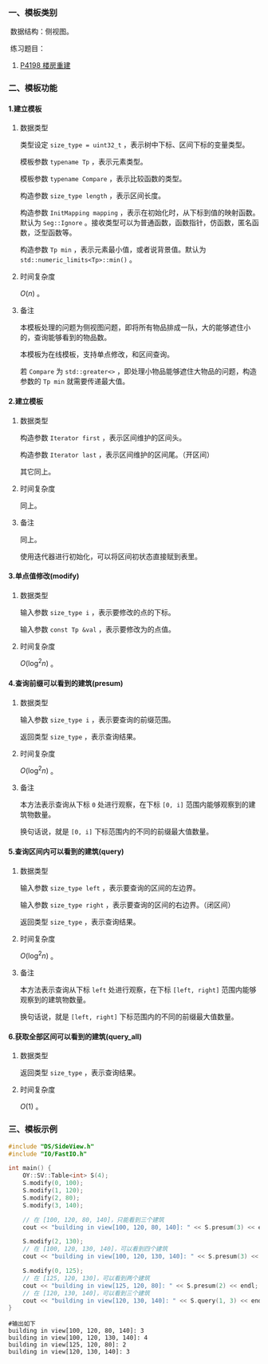 ### 一、模板类别

​	数据结构：侧视图。

​	练习题目：

1. [P4198 楼房重建](https://www.luogu.com.cn/problem/P4198)


### 二、模板功能


#### 1.建立模板

1. 数据类型

   类型设定 `size_type = uint32_t` ，表示树中下标、区间下标的变量类型。

   模板参数 `typename Tp` ，表示元素类型。
   
   模板参数 `typename Compare` ，表示比较函数的类型。

   构造参数 `size_type length` ，表示区间长度。
   
   构造参数 `InitMapping mapping` ，表示在初始化时，从下标到值的映射函数。默认为 `Seg::Ignore` 。接收类型可以为普通函数，函数指针，仿函数，匿名函数，泛型函数等。
   
   构造参数 `Tp min` ，表示元素最小值，或者说背景值。默认为 `std::numeric_limits<Tp>::min()` 。

2. 时间复杂度

     $O(n)$ 。

3. 备注

   本模板处理的问题为侧视图问题，即将所有物品排成一队，大的能够遮住小的，查询能够看到的物品数。
   
   本模板为在线模板，支持单点修改，和区间查询。
   
   若 `Compare` 为 `std::greater<>` ，即处理小物品能够遮住大物品的问题，构造参数的 `Tp min` 就需要传递最大值。

#### 2.建立模板

1. 数据类型

   构造参数 `Iterator first` ，表示区间维护的区间头。

   构造参数 `Iterator last` ，表示区间维护的区间尾。（开区间）

   其它同上。

2. 时间复杂度

   同上。

3. 备注

   同上。

   使用迭代器进行初始化，可以将区间初状态直接赋到表里。

#### 3.单点值修改(modify)

1. 数据类型

   输入参数 `size_type i` ，表示要修改的点的下标。
   
   输入参数 `const Tp &val` ，表示要修改为的点值。

2. 时间复杂度

    $O(\log^2 n)$ 。
   
   
#### 4.查询前缀可以看到的建筑(presum)

1. 数据类型

   输入参数 `size_type i` ，表示要查询的前缀范围。
   
   返回类型 `size_type` ，表示查询结果。

2. 时间复杂度

    $O(\log^2 n)$ 。
    
3. 备注

   本方法表示查询从下标 `0` 处进行观察，在下标 `[0, i]` 范围内能够观察到的建筑物数量。
   
   换句话说，就是 `[0, i]` 下标范围内的不同的前缀最大值数量。
   
#### 5.查询区间内可以看到的建筑(query)

1. 数据类型

   输入参数 `size_type left` ，表示要查询的区间的左边界。
   
   输入参数 `size_type right` ，表示要查询的区间的右边界。（闭区间）
   
   返回类型 `size_type` ，表示查询结果。

2. 时间复杂度

    $O(\log^2 n)$ 。
    
3. 备注

   本方法表示查询从下标 `left` 处进行观察，在下标 `[left, right]` 范围内能够观察到的建筑物数量。
   
   换句话说，就是 `[left, right]` 下标范围内的不同的前缀最大值数量。
   
#### 6.获取全部区间可以看到的建筑(query_all)

1. 数据类型

   返回类型 `size_type` ，表示查询结果。

2. 时间复杂度

    $O(1)$ 。


### 三、模板示例

```c++
#include "DS/SideView.h"
#include "IO/FastIO.h"

int main() {
    OY::SV::Table<int> S(4);
    S.modify(0, 100);
    S.modify(1, 120);
    S.modify(2, 80);
    S.modify(3, 140);

    // 在 [100, 120, 80, 140]，只能看到三个建筑
    cout << "building in view[100, 120, 80, 140]: " << S.presum(3) << endl;

    S.modify(2, 130);
    // 在 [100, 120, 130, 140]，可以看到四个建筑
    cout << "building in view[100, 120, 130, 140]: " << S.presum(3) << endl;

    S.modify(0, 125);
    // 在 [125, 120, 130]，可以看到两个建筑
    cout << "building in view[125, 120, 80]: " << S.presum(2) << endl;
    // 在 [120, 130, 140]，可以看到三个建筑
    cout << "building in view[120, 130, 140]: " << S.query(1, 3) << endl;
}
```

```
#输出如下
building in view[100, 120, 80, 140]: 3
building in view[100, 120, 130, 140]: 4
building in view[125, 120, 80]: 2
building in view[120, 130, 140]: 3

```

